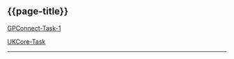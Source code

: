 ## {{page-title}}

<i class="fa fa-link"></i> [GPConnect-Task-1](https://fhir.nhs.uk/STU3/StructureDefinition/GPConnect-Task-1)

<i class="fa fa-link"></i> [UKCore-Task](https://simplifier.net/guide/uk-core-implementation-guide-stu3-sequence/Home/ProfilesandExtensions/Profile-UKCore-Task)

---